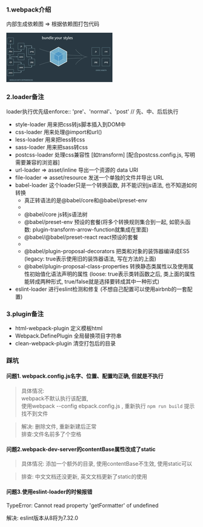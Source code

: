 ### 1.webpack介绍

内部生成依赖图 => 根据依赖图打包代码

![依赖图](./img/001_01.gif)




### 2.loader备注

loader执行优先级enforce:: 'pre'、'normal'、'post'  // 先、中、后后执行

- style-loader 用来把css转js脚本插入到DOM中
- css-loader 用来处理@import和url()
- less-loader 用来把less转css
- sass-loader 用来把sass转css
- postcss-loader 处理css兼容性 [如transform] [配合postcss.config.js, 写明需要兼容的浏览器]
- url-loader => asset/inline 导出一个资源的 data URI
- file-loader => asset/resource 发送一个单独的文件并导出 URL
- babel-loader 这个loader只是一个转换函数, 并不能识别js语法, 也不知道如何转换
    - 真正转语法的是@babel/core和@babel/preset-env
    - 
    - @babel/core js转js语法树
    - @babel/preset-env 预设的套餐(将多个转换规则集合到一起, 如箭头函数: plugin-transform-arrow-function就集成在里面)
    - @babel/@babel/preset-react react预设的套餐
    -
    - @babel/plugin-proposal-decorators 把类和对象的装饰器编译成ES5 (legacy: true表示使用旧的装饰器语法, 写在方法的上面)
    - @babel/plugin-proposal-class-properties 转换静态类属性以及使用属性初始值化语法声明的属性 (loose: true表示类转函数之后, 
    类上面的属性能转成两种形式, true/false就是选择要转成其中一种形式)
- eslint-loader 进行eslint检测和修复 (不想自己配置可以使用airbnb的一套配置)



### 3.plugin备注

- html-webpack-plugin 定义模板html
- Webpack.DefinePlugin 全局替换项目字符串
- clean-webpack-plugin 清空打包后的目录

### 踩坑

#### 问题1. webpack.config.js名字、位置、配置均正确, 但就是不执行

> 具体情况:  
> webpack不默认执行该配置,  
> 使用webpack --config ebpack.config.js , 重新执行 `npm run build` 提示找不到文件

> 解决: 删除文件, 重新新建后正常  
> 排查:文件名前多了个空格

#### 问题2.webpack-dev-server的contentBase属性改成了static

> 具体情况:
> 添加一个额外的目录, 使用contentBase不生效, 使用static可以

> 排查: 中文文档还没更新, 英文文档更新了static的使用

#### 问题3.使用eslint-loader的时候报错
TypeError: Cannot read property 'getFormatter' of undefined

解决: eslint版本从8将为7.32.0